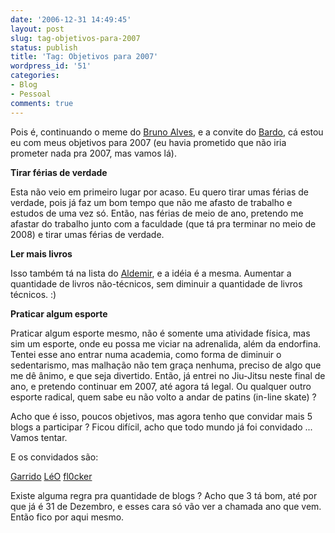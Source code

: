 ```yaml
---
date: '2006-12-31 14:49:45'
layout: post
slug: tag-objetivos-para-2007
status: publish
title: 'Tag: Objetivos para 2007'
wordpress_id: '51'
categories:
- Blog
- Pessoal
comments: true
---
```


Pois é, continuando o meme do [Bruno Alves](http://brunoalves.blog.br/arquivo/geral/tag-objetivos-para-2007.html), e a convite do [Bardo](http://bardo.cyaneus.net/blog/tag-objetivos-para-2007), cá estou eu com meus objetivos para 2007 (eu havia prometido que não iria prometer nada pra 2007, mas vamos lá).

**Tirar férias de verdade**

Esta não veio em primeiro lugar por acaso. Eu quero tirar umas férias de verdade, pois já faz um bom tempo que não me afasto de trabalho e estudos de uma vez só. Então, nas férias de meio de ano, pretendo me afastar do trabalho junto com a faculdade (que tá pra terminar no meio de 2008) e tirar umas férias de verdade.

**Ler mais livros**

Isso também tá na lista do [Aldemir](http://aldemirsilva.blogspot.com/2006/12/tag-objetivos-para-2007.html), e a idéia é a mesma. Aumentar a quantidade de livros não-técnicos, sem diminuir a quantidade de livros técnicos. :)

**Praticar algum esporte**

Praticar algum esporte mesmo, não é somente uma atividade física, mas sim um esporte, onde eu possa me viciar na adrenalida, além da endorfina. Tentei esse ano entrar numa academia, como forma de diminuir o sedentarismo, mas malhação não tem graça nenhuma, preciso de algo que me dê ânimo, e que seja divertido. Então, já entrei no Jiu-Jitsu neste final de ano, e pretendo continuar em 2007, até agora tá legal. Ou qualquer outro esporte radical, quem sabe eu não volto a andar de patins (in-line skate) ?

Acho que é isso, poucos objetivos, mas agora tenho que convidar mais 5 blogs a participar ? Ficou difícil, acho que todo mundo já foi convidado ... Vamos tentar.

E os convidados são:

[Garrido](http://garridovaz.com/)
[LéO](http://leojulio.blogspot.com/)
[fl0cker](http://fl0cker.blogspot.com/)

Existe alguma regra pra quantidade de blogs ? Acho que 3 tá bom, até por que já é 31 de Dezembro, e esses cara só vão ver a chamada ano que vem. Então fico por aqui mesmo.
